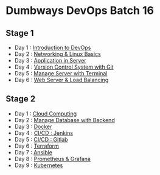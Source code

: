 # Dumbways DevOps Batch 16

## Stage 1
- Day 1 : [Introduction to DevOps](./Stage%201/Task%20Day%201/)
- Day 2 : [Networking & Linux Basics](./Stage%201/Task%20Day%202/)
- Day 3 : [Application in Server](./Stage%201/Task%20Day%203/)
- Day 4 : [Version Control System with Git](./Stage%201/Task%20Day%204/)
- Day 5 : [Manage Server with Terminal](./Stage%201/Task%20Day%205/)
- Day 6 : [Web Server & Load Balancing](./Stage%201/Task%20Day%206/) 

## Stage 2
- Day 1 : [Cloud Computing](./Stage%202/Task%20Day%201/)
- Day 2 : [Manage Database with Backend](./Stage%202/Task%20Day%202/)
- Day 3 : [Docker](./Stage%202/Task%20Day%203/)
- Day 4 : [CI/CD : Jenkins](./Stage%202/Task%20Day%204/)
- Day 5 : [CI/CD : Gitlab](./Stage%202/Task%20Day%205/)
- Day 6 : [Terraform](./Stage%202/Task%20Day%206/)
- Day 7 : [Ansible](./Stage%202/Task%20Day%207/)
- Day 8 : [Prometheus & Grafana](./Stage%202/Task%20Day%208/)
- Day 9 : [Kubernetes](./Stage%202/Task%20Day%209/)